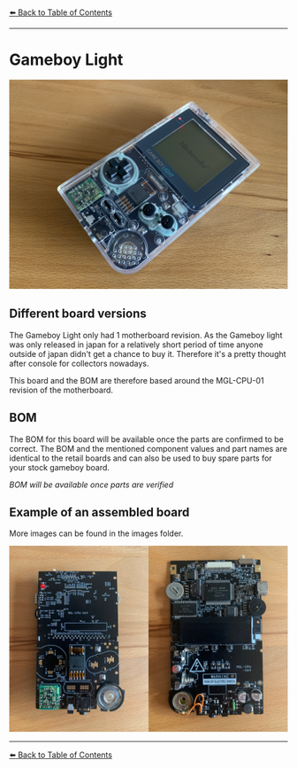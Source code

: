 [:arrow_left: Back to Table of Contents](/../../)

---
# Gameboy Light

![](/Light/Images/IMG_9697.jpg)

## Different board versions
The Gameboy Light only had 1 motherboard revision.
As the Gameboy light was only released in japan for a relatively short period of time anyone outside of japan didn't get a chance to buy it.
Therefore it's a pretty thought after console for collectors nowadays.

This board and the BOM are therefore based around the MGL-CPU-01 revision of the motherboard.

## BOM

The BOM for this board will be available once the parts are confirmed to be correct. The BOM and the mentioned component values and part names are identical to the retail boards and can also be used to buy spare parts for your stock gameboy board.

*BOM will be available once parts are verified*

## Example of an assembled board
More images can be found in the images folder.

![](/Light/Images/Light_Boards.jpg) 

---
[:arrow_left: Back to Table of Contents](/../../)
